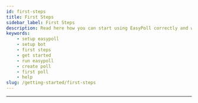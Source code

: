 ```yaml
---
id: first-steps
title: First Steps
sidebar_label: First Steps
description: Read here how you can start using EasyPoll correctly and what you should know.
keywords:
    - setup easypoll
    - setup bot
    - first steps
    - get started
    - run easypoll
    - create poll
    - first poll
    - help
slug: /getting-started/first-steps
---
```


---

